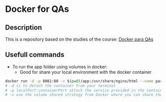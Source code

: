 # Docker for QAs

## Description

This is a repository based on the studies of the course: [Docker para QAs](https://www.udemy.com/course/docker-para-qas)

## Usefull commands

- To run the app folder using volumes in docker:
    - Good for share your local environment with the docker container

```bash
docker run -d -p 8081:80 -v $(pwd)/app:/usr/share/nginx/html --name parodify-qa nginx
# -d is to detach the container from your terminal
# -p localPort:containerPort attach the service provided in the container and delivered in port 80 inside the container to the local host port 8081
# -v use the volume shared strategy from Docker where you can share the same data on a local host folder to a place inside the container. In that way changes made in one of the places (local or in docker) are the same on both places.
```

